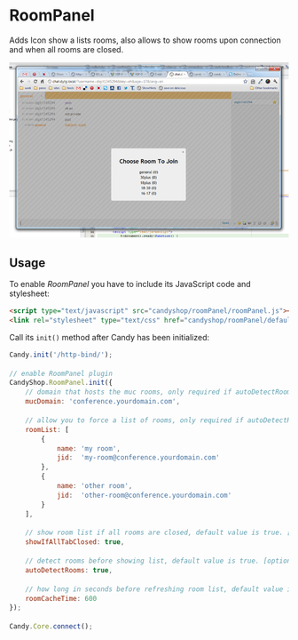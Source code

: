 # RoomPanel 
Adds Icon show a lists rooms, also allows to show rooms upon connection and when all rooms are closed.

![RoomPanel](screenshot.png)

## Usage
To enable *RoomPanel* you have to include its JavaScript code and stylesheet: 

```HTML
<script type="text/javascript" src="candyshop/roomPanel/roomPanel.js"></script>
<link rel="stylesheet" type="text/css" href="candyshop/roomPanel/default.css" />
```

Call its `init()` method after Candy has been initialized: 

```JavaScript
Candy.init('/http-bind/');

// enable RoomPanel plugin
CandyShop.RoomPanel.init({
    // domain that hosts the muc rooms, only required if autoDetectRooms is enabled
    mucDomain: 'conference.yourdomain.com',

    // allow you to force a list of rooms, only required if autoDetectRoom is disabled 
    roomList: [
        {
            name: 'my room',
            jid:  'my-room@conference.yourdomain.com'
        },
        {
            name: 'other room',
            jid:  'other-room@conference.yourdomain.com'
        }
    ], 

    // show room list if all rooms are closed, default value is true. [optional]
    showIfAllTabClosed: true,
    
    // detect rooms before showing list, default value is true. [optional] 
    autoDetectRooms: true,

    // how long in seconds before refreshing room list, default value is 600. [optional]
    roomCacheTime: 600
}); 

Candy.Core.connect();

